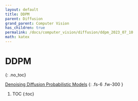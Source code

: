 ```yaml
---
layout: default
title: DDPM
parent: Diffusion
grand_parent: Computer Vision
has_children: true
permalink: /docs/computer_vision/diffusion/ddpm_2023_07_10
math: katex
---
```


# DDPM
{: .no_toc}

[Denoising Diffusion Probabilistic Models](https://arxiv.org/abs/2006.11239)
{: .fs-6 .fw-300 }

1. TOC
{:toc}


